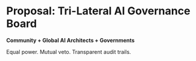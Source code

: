 # Proposal: Tri-Lateral AI Governance Board

**Community + Global AI Architects + Governments**

Equal power. Mutual veto. Transparent audit trails.